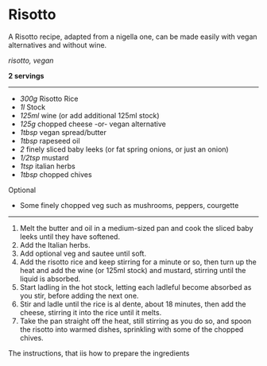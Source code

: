 # Risotto

A Risotto recipe, adapted from a nigella one, can be made easily with vegan alternatives and without wine.

*risotto, vegan*

**2 servings**

---

- *300g* Risotto Rice
- *1l* Stock
- *125ml* wine (or add additional 125ml stock)
- *125g* chopped cheese -or- vegan alternative
- *1tbsp* vegan spread/butter
- *1tbsp* rapeseed oil
- *2* finely sliced baby leeks (or fat spring onions, or just an onion)
- *1/2tsp* mustard
- *1tsp* italian herbs
- *1tbsp* chopped chives

Optional

- Some finely chopped veg such as mushrooms, peppers, courgette

---



1. Melt the butter and oil in a medium-sized pan and cook the sliced baby leeks until they have softened.
1. Add the Italian herbs.
1. Add optional veg and sautee until soft.
1. Add the risotto rice and keep stirring for a minute or so, then turn up the heat and add the wine (or 125ml stock) and mustard, stirring until the liquid is absorbed.
1. Start ladling in the hot stock, letting each ladleful become absorbed as you stir, before adding the next one.
1. Stir and ladle until the rice is al dente, about 18 minutes, then add the cheese, stirring it into the rice until it melts.
1. Take the pan straight off the heat, still stirring as you do so, and spoon the risotto into warmed dishes, sprinkling with some of the chopped chives.


The instructions, that iis how to prepare the ingredients

